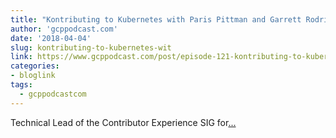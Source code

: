 ```yaml
---
title: "Kontributing to Kubernetes with Paris Pittman and Garrett Rodrigues"
author: 'gcppodcast.com'
date: '2018-04-04'
slug: kontributing-to-kubernetes-wit
link: https://www.gcppodcast.com/post/episode-121-kontributing-to-kubernetes-with-paris-pittman-and-garrett-rodrigues/
categories:
- bloglink
tags:
  - gcppodcastcom
---
```


Technical Lead of the Contributor Experience SIG for[... <i class="fas fa-external-link-alt"></i>](https://www.gcppodcast.com/post/episode-121-kontributing-to-kubernetes-with-paris-pittman-and-garrett-rodrigues/)

